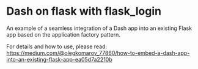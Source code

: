 # Dash on flask with flask_login
An example of a seamless integration of a Dash app into an existing Flask app based on the application factory pattern.

For details and how to use, please read: https://medium.com/@olegkomarov_77860/how-to-embed-a-dash-app-into-an-existing-flask-app-ea05d7a2210b
